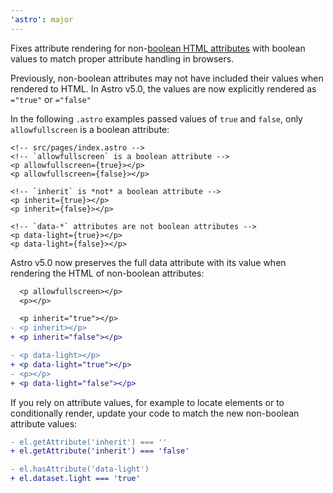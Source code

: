 ```yaml
---
'astro': major
---
```


Fixes attribute rendering for non-[boolean HTML attributes](https://developer.mozilla.org/en-US/docs/Glossary/Boolean/HTML) with boolean values to match proper attribute handling in browsers.

Previously, non-boolean attributes may not have included their values when rendered to HTML. In Astro v5.0, the values are now explicitly rendered as `="true"` or `="false"`

In the following `.astro` examples passed values of `true` and `false`, only `allowfullscreen` is a boolean attribute:

```astro
<!-- src/pages/index.astro -->
<!-- `allowfullscreen` is a boolean attribute -->
<p allowfullscreen={true}></p>
<p allowfullscreen={false}></p>

<!-- `inherit` is *not* a boolean attribute -->
<p inherit={true}></p>
<p inherit={false}></p>

<!-- `data-*` attributes are not boolean attributes -->
<p data-light={true}></p>
<p data-light={false}></p>
```

Astro v5.0 now preserves the full data attribute with its value when rendering the HTML of non-boolean attributes:

```diff
  <p allowfullscreen></p>
  <p></p>

  <p inherit="true"></p>
- <p inherit></p>
+ <p inherit="false"></p>

- <p data-light></p>
+ <p data-light="true"></p>
- <p></p>
+ <p data-light="false"></p>
```

If you rely on attribute values, for example to locate elements or to conditionally render, update your code to match the new non-boolean attribute values:

```diff
- el.getAttribute('inherit') === ''
+ el.getAttribute('inherit') === 'false'

- el.hasAttribute('data-light')
+ el.dataset.light === 'true'
```
